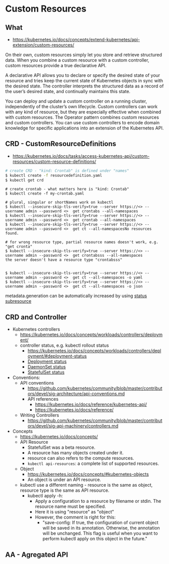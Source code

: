 # Custom Resources

## What
* https://kubernetes.io/docs/concepts/extend-kubernetes/api-extension/custom-resources/

On their own, custom resources simply let you store and retrieve structured data. When you combine a custom resource with a custom controller, custom resources provide a true declarative API.

A declarative API allows you to declare or specify the desired state of your resource and tries keep the current state of Kubernetes objects in sync with the desired state. The controller interprets the structured data as a record of the user’s desired state, and continually maintains this state.

You can deploy and update a custom controller on a running cluster, independently of the cluster’s own lifecycle. Custom controllers can work with any kind of resource, but they are especially effective when combined with custom resources. The Operator pattern combines custom resources and custom controllers. You can use custom controllers to encode domain knowledge for specific applications into an extension of the Kubernetes API.

## CRD - CustomResourceDefinitions
* https://kubernetes.io/docs/tasks/access-kubernetes-api/custom-resources/custom-resource-definitions/

```bash
# create CRD - "kind: Crontab" is defined under "names"
$ kubectl create -f resourcedefinition.yaml
$ kubectl get crd
```

```
# create crontab - what matters here is "kind: Crontab"
$ kubectl create -f my-crontab.yaml

# plural, singular or shortNames work on kubectl
$ kubectl --insecure-skip-tls-verify=true --server https://<> --username admin --password <>  get crontabs --all-namespaces
$ kubectl --insecure-skip-tls-verify=true --server https://<> --username admin --password <>  get crontab --all-namespaces
$ kubectl --insecure-skip-tls-verify=true --server https://<> --username admin --password <>  get ct --all-namespacesNo resources found.

# for wrong resource type, partial resource names doesn't work, e.g. "get cronta"
$ kubectl --insecure-skip-tls-verify=true --server https://<> --username admin --password <>  get crontabsss --all-namespaces
the server doesn't have a resource type "crontabsss"


$ kubectl --insecure-skip-tls-verify=true --server https://<> --username admin --password <>  get ct --all-namespaces -o yaml
$ kubectl --insecure-skip-tls-verify=true --server https://<> --username admin --password <>  get ct --all-namespaces -o json
```
metadata.generation can be automatically increased by using [status subresource](
https://kubernetes.io/docs/tasks/access-kubernetes-api/custom-resources/custom-resource-definitions/#status-subresource)

## CRD and Controller
* Kubernetes controllers
  * https://kubernetes.io/docs/concepts/workloads/controllers/deployment/
  * controller status, e.g. kubectl rollout status
    * https://kubernetes.io/docs/concepts/workloads/controllers/deployment/#deployment-status
    * [Deployment status]( https://github.com/kubernetes/kubernetes/blob/ac16ac7cbe11585a53f70057d05a6212952b5051/pkg/kubectl/rollout_status.go#L60)
    * [DaemonSet status](https://github.com/kubernetes/kubernetes/blob/ac16ac7cbe11585a53f70057d05a6212952b5051/pkg/kubectl/rollout_status.go#L96)
    * [StatefulSet status](https://github.com/kubernetes/kubernetes/blob/ac16ac7cbe11585a53f70057d05a6212952b5051/pkg/kubectl/rollout_status.go#L121)
* Conventions:
  * API conventions
    * https://github.com/kubernetes/community/blob/master/contributors/devel/sig-architecture/api-conventions.md
    * API references
      * https://kubernetes.io/docs/reference/kubernetes-api/
      * https://kubernetes.io/docs/reference/
  * Writing Controllers
    * https://github.com/kubernetes/community/blob/master/contributors/devel/sig-api-machinery/controllers.md
* Concepts
  * https://kubernetes.io/docs/concepts/
  * API Resource
    * StatefulSet was a beta resource.
    * A resource has many objects created under it.
    * resource can also refers to the compute resources.
    * ```kubectl api-resources```: a complete list of supported resources.
  * Object
    * https://kubernetes.io/docs/concepts/#kubernetes-objects
    * An object is under an API resource.
  * kubectl use a different naming - resource is the same as object, resource type is the same as API resource.
    * kubectl apply -h: 
      * Apply a configuration to a resource by filename or stdin. The resource name must be specified.
      * Here it is using "resource" as "object"
      * However, the comment is right for this: 
        * "save-config: If true, the configuration of current object will be saved in its annotation. Otherwise, the annotation will be unchanged. This flag is useful when you want to perform kubectl apply on this object in the future."

## AA - Agregated API
